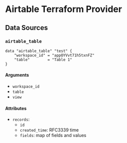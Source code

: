 # Airtable Terraform Provider

## Data Sources

### `airtable_table`

```hcl
data "airtable_table" "test" {
	"workspace_id" = "appOYVvt71h5txnFZ"
	"table"        = "Table 1"
}
```

#### Arguments

* `workspace_id`
* `table`
* `view`

#### Attributes

* `records`:
  * `id`
  * `created_time`: RFC3339 time
  * `fields`: map of fields and values